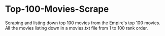 # Top-100-Movies-Scrape
Scraping and listing down top 100 movies from the Empire's top 100 movies.    
All the movies listing down in a movies.txt file from 1 to 100 rank order.
